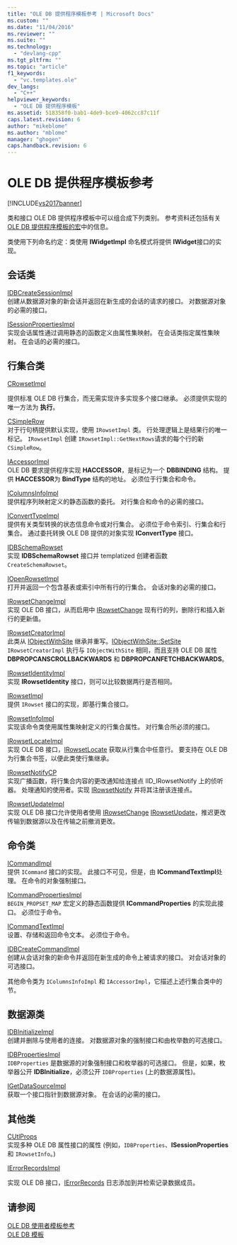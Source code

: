 ```yaml
---
title: "OLE DB 提供程序模板参考 | Microsoft Docs"
ms.custom: ""
ms.date: "11/04/2016"
ms.reviewer: ""
ms.suite: ""
ms.technology: 
  - "devlang-cpp"
ms.tgt_pltfrm: ""
ms.topic: "article"
f1_keywords: 
  - "vc.templates.ole"
dev_langs: 
  - "C++"
helpviewer_keywords: 
  - "OLE DB 提供程序模板"
ms.assetid: 518358f0-bab1-4de9-bce9-4062cc87c11f
caps.latest.revision: 6
author: "mikeblome"
ms.author: "mblome"
manager: "ghogen"
caps.handback.revision: 6
---
```

# OLE DB 提供程序模板参考
[!INCLUDE[vs2017banner](../../assembler/inline/includes/vs2017banner.md)]

类和接口 OLE DB 提供程序模板中可以组合成下列类别。  参考资料还包括有关 [OLE DB 提供程序模板的宏](../../data/oledb/macros-for-ole-db-provider-templates.md)中的信息。  
  
 类使用下列命名约定：类使用 **IWidgetImpl** 命名模式将提供 **IWidget**接口的实现。  
  
## 会话类  
 [IDBCreateSessionImpl](../../data/oledb/idbcreatesessionimpl-class.md)  
 创建从数据源对象的新会话并返回在新生成的会话的请求的接口。  对数据源对象的必需的接口。  
  
 [ISessionPropertiesImpl](../../data/oledb/isessionpropertiesimpl-class.md)  
 实现会话属性通过调用静态的函数定义由属性集映射。  在会话类指定属性集映射。  在会话的必需的接口。  
  
## 行集合类  
 [CRowsetImpl](../../data/oledb/crowsetimpl-class.md)  
  
 提供标准 OLE DB 行集合，而无需实现许多实现多个接口继承。  必须提供实现的唯一方法为 **执行**。  
  
 [CSimpleRow](../../data/oledb/csimplerow-class.md)  
 对于行句柄提供默认实现，使用 `IRowsetImpl` 类。  行处理逻辑上是结果行的唯一标记。  `IRowsetImpl` 创建 `IRowsetImpl::GetNextRows`请求的每个行的新 `CSimpleRow`。  
  
 [IAccessorImpl](../../data/oledb/iaccessorimpl-class.md)  
 OLE DB 要求提供程序实现 **HACCESSOR**，是标记为一个 **DBBINDING** 结构。  提供 **HACCESSOR**为 **BindType** 结构的地址。  必须位于行集合和命令。  
  
 [IColumnsInfoImpl](../../data/oledb/icolumnsinfoimpl-class.md)  
 提供程序列映射定义的静态函数的委托。  对行集合和命令的必需的接口。  
  
 [IConvertTypeImpl](../../data/oledb/iconverttypeimpl-class.md)  
 提供有关类型转换的状态信息命令或对行集合。  必须位于命令索引、行集合和行集合。  通过委托转换 OLE DB 提供的对象实现 **IConvertType** 接口。  
  
 [IDBSchemaRowset](../../data/oledb/idbschemarowsetimpl-class.md)  
 实现 **IDBSchemaRowset** 接口并 templatized 创建者函数 `CreateSchemaRowset`。  
  
 [IOpenRowsetImpl](../../data/oledb/iopenrowsetimpl-class.md)  
 打开并返回一个包含基表或索引中所有行的行集合。  会话对象的必需的接口。  
  
 [IRowsetChangeImpl](../../data/oledb/irowsetchangeimpl-class.md)  
 实现 OLE DB 接口，从而启用中 [IRowsetChange](https://msdn.microsoft.com/en-us/library/ms715790.aspx) 现有行的列，删除行和插入新行的更新值。  
  
 [IRowsetCreatorImpl](../../data/oledb/irowsetcreatorimpl-class.md)  
 此类从 [IObjectWithSite](http://msdn.microsoft.com/library/windows/desktop/ms693765) 继承并重写。[IObjectWithSite::SetSite](http://msdn.microsoft.com/library/windows/desktop/ms683869) `IRowsetCreatorImpl` 执行与 `IObjectWithSite` 相同，而且支持 OLE DB 属性 **DBPROPCANSCROLLBACKWARDS** 和 **DBPROPCANFETCHBACKWARDS**。  
  
 [IRowsetIdentityImpl](../../data/oledb/irowsetidentityimpl-class.md)  
 实现 **IRowsetIdentity** 接口，则可以比较数据两行是否相同。  
  
 [IRowsetImpl](../../data/oledb/irowsetimpl-class.md)  
 提供 `IRowset` 接口的实现，即基行集合接口。  
  
 [IRowsetInfoImpl](../../data/oledb/irowsetinfoimpl-class.md)  
 实现该命令类使用属性集映射定义的行集合属性。  对行集合所必须的接口。  
  
 [IRowsetLocateImpl](../../data/oledb/irowsetlocateimpl-class.md)  
 实现 OLE DB 接口，[IRowsetLocate](https://msdn.microsoft.com/en-us/library/ms721190.aspx) 获取从行集合中任意行。  要支持在 OLE DB 为行集合书签，以便此类使行集继承。  
  
 [IRowsetNotifyCP](../../data/oledb/irowsetnotifycp-class.md)  
 实现广播函数，将行集合内容的更改通知给连接点 IID\_IRowsetNotify 上的侦听器。  处理通知的使用者。实现 [IRowsetNotify](https://msdn.microsoft.com/en-us/library/ms712959.aspx) 并将其注册该连接点。  
  
 [IRowsetUpdateImpl](../../data/oledb/irowsetupdateimpl-class.md)  
 实现 OLE DB 接口允许使用者使用 [IRowsetChange](https://msdn.microsoft.com/en-us/library/ms715790.aspx) [IRowsetUpdate](https://msdn.microsoft.com/en-us/library/ms714401.aspx)，推迟更改传输到数据源以及在传输之前撤消更改。  
  
## 命令类  
 [ICommandImpl](../../data/oledb/icommandimpl-class.md)  
 提供 `ICommand` 接口的实现。  此接口不可见，但是，由 **ICommandTextImpl**处理。  在命令的对象强制接口。  
  
 [ICommandPropertiesImpl](../../data/oledb/icommandpropertiesimpl-class.md)  
 `BEGIN_PROPSET_MAP` 宏定义的静态函数提供 **ICommandProperties** 的实现此接口。  必须位于命令。  
  
 [ICommandTextImpl](../../data/oledb/icommandtextimpl-class.md)  
 设置、存储和返回命令文本。  必须位于命令。  
  
 [IDBCreateCommandImpl](../../data/oledb/idbcreatecommandimpl-class.md)  
 创建从会话对象的新命令并返回在新生成的命令上被请求的接口。  对会话对象的可选接口。  
  
 其他命令类为 `IColumnsInfoImpl` 和 `IAccessorImpl`，它描述上述行集合类中的节。  
  
## 数据源类  
 [IDBInitializeImpl](../../data/oledb/idbinitializeimpl-class.md)  
 创建并删除与使用者的连接。  对数据源对象的强制接口和由枚举数的可选接口。  
  
 [IDBPropertiesImpl](../../data/oledb/idbpropertiesimpl-class.md)  
 `IDBProperties` 是数据源的对象强制接口和枚举器的可选接口。  但是，如果，枚举器公开 **IDBInitialize**，必须公开 `IDBProperties` \(上的数据源属性\)。  
  
 [IGetDataSourceImpl](../../data/oledb/igetdatasourceimpl-class.md)  
 获取一个接口指针到数据源对象。  在会话的必需的接口。  
  
## 其他类  
 [CUtlProps](../../data/oledb/cutlprops-class.md)  
 实现多种 OLE DB 属性接口的属性 \(例如，`IDBProperties`、**ISessionProperties**和 `IRowsetInfo`。\)  
  
 [IErrorRecordsImpl](../../data/oledb/ierrorrecordsimpl-class.md)  
  
 实现 OLE DB 接口，[IErrorRecords](https://msdn.microsoft.com/en-us/library/ms718112.aspx) 日志添加到并检索记录数据成员。  
  
## 请参阅  
 [OLE DB 使用者模板参考](../../data/oledb/ole-db-consumer-templates-reference.md)   
 [OLE DB 模板](../../data/oledb/ole-db-templates.md)